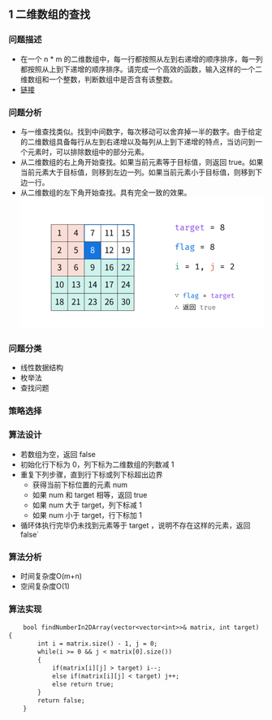 
## 1 二维数组的查找

### 问题描述

* 在一个 n * m 的二维数组中，每一行都按照从左到右递增的顺序排序，每一列都按照从上到下递增的顺序排序。请完成一个高效的函数，输入这样的一个二维数组和一个整数，判断数组中是否含有该整数。
* [链接](https://leetcode-cn.com/problems/er-wei-shu-zu-zhong-de-cha-zhao-lcof)

### 问题分析

* 与一维查找类似。找到中间数字，每次移动可以舍弃掉一半的数字。由于给定的二维数组具备每行从左到右递增以及每列从上到下递增的特点，当访问到一个元素时，可以排除数组中的部分元素。
* 从二维数组的右上角开始查找。如果当前元素等于目标值，则返回 true。如果当前元素大于目标值，则移到左边一列。如果当前元素小于目标值，则移到下边一行。
* 从二维数组的左下角开始查找。具有完全一致的效果。
![](image/2021-04-12-21-52-57.png)


### 问题分类
* 线性数据结构
* 枚举法
* 查找问题


### 策略选择

### 算法设计

* 若数组为空，返回 false
* 初始化行下标为 0，列下标为二维数组的列数减 1
* 重复下列步骤，直到行下标或列下标超出边界
  * 获得当前下标位置的元素 num
  * 如果 num 和 target 相等，返回 true
  * 如果 num 大于 target，列下标减 1
  * 如果 num 小于 target，行下标加 1
* 循环体执行完毕仍未找到元素等于 target ，说明不存在这样的元素，返回 false`

### 算法分析

* 时间复杂度O(m+n)
* 空间复杂度O(1)

### 算法实现

```
    bool findNumberIn2DArray(vector<vector<int>>& matrix, int target) {
        int i = matrix.size() - 1, j = 0;
        while(i >= 0 && j < matrix[0].size())
        {
            if(matrix[i][j] > target) i--;
            else if(matrix[i][j] < target) j++;
            else return true;
        }
        return false;
    }
```

